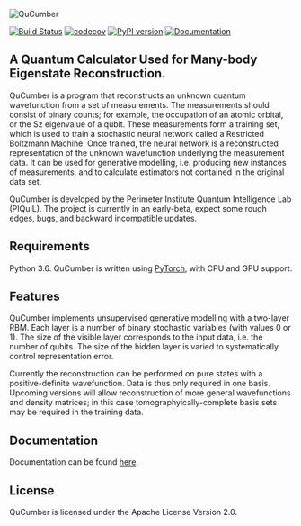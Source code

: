 ![QuCumber](https://raw.githubusercontent.com/PIQuIL/QuCumber/master/docs/_static/img/QuCumber_readme.png)

[![Build Status](https://travis-ci.com/PIQuIL/QuCumber.svg?branch=master)](https://travis-ci.com/PIQuIL/QuCumber)
[![codecov](https://codecov.io/gh/PIQuIL/QuCumber/branch/master/graph/badge.svg)](https://codecov.io/gh/PIQuIL/QuCumber)
[![PyPI version](https://badge.fury.io/py/qucumber.svg)](https://badge.fury.io/py/qucumber)
[![Documentation](https://img.shields.io/badge/documentation-docs-blue.svg)](https://piquil.github.io/QuCumber/)

## A Quantum Calculator Used for Many-body Eigenstate Reconstruction.

QuCumber is a program that reconstructs an unknown quantum wavefunction
from a set of measurements.  The measurements should consist of binary counts;
for example, the occupation of an atomic orbital, or the Sz eigenvalue of
a qubit.  These measurements form a training set, which is used to train a
stochastic neural network called a Restricted Boltzmann Machine.  Once trained, the
neural network is a reconstructed representation of the unknown wavefunction
underlying the measurement data. It can be used for generative modelling, i.e.
producing new instances of measurements, and to calculate estimators not
contained in the original data set.

QuCumber is developed by the Perimeter Institute Quantum Intelligence Lab (PIQuIL).
The project is currently in an early-beta, expect some rough edges, bugs, and backward incompatible updates.

## Requirements

Python 3.6. QuCumber is written using [PyTorch](https://pytorch.org), with CPU and GPU support.

## Features

QuCumber implements unsupervised generative modelling with a two-layer RBM.
Each layer is a number of binary stochastic variables (with values 0 or 1).  The size of the visible
layer corresponds to the input data, i.e. the number of qubits.  The size of the hidden
layer is varied to systematically control representation error.

Currently the reconstruction can be performed on pure states with a positive-definite
wavefunction.  Data is thus only required in one basis.  Upcoming versions will
allow reconstruction of more general wavefunctions and density matrices; in this case
tomographyically-complete basis sets may be required in the training data.

## Documentation

Documentation can be found [here](https://piquil.github.io/QuCumber/).

## License

QuCumber is licensed under the Apache License Version 2.0.
